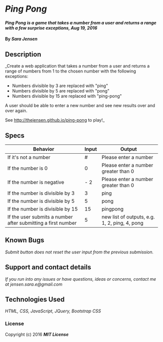 # _Ping Pong_

#### _Ping Pong is a game that takes a number from a user and returns a range with a few surprise exceptions, Aug 19, 2016_

#### By _**Sara Jensen**_

## Description

_Create a web application that takes a number from a user and returns a range of numbers from 1 to the chosen number with the following exceptions:

* Numbers divisible by 3 are replaced with "ping"
* Numbers divisible by 5 are replaced with "pong"
* Numbers divisible by 15 are replaced with "ping-pong"

A user should be able to enter a new number and see new results over and over again.

See http://thejensen.github.io/ping-pong to play!_

## Specs

| Behavior | Input | Output |
| --- | --- | --- |
| If it's not a number | # | Please enter a number |
| If the number is 0 | 0 | Please enter a number greater than 0 |
| If the number is negative | - 2 | Please enter a number greater than 0  |
| If the number is divisible by 3 | 3 | ping |
| If the number is divisible by 5 | 5 | pong |
| If the number is divisible by 15 | 15 | pingpong |
| If the user submits a number after submitting a first number | 5 | new list of outputs, e.g. 1, 2, ping, 4, pong |

## Known Bugs

_Submit button does not reset the user input from the previous submission._

## Support and contact details

_If you run into any issues or have questions, ideas or concerns, contact me at jensen.sara.e@gmail.com_

## Technologies Used

_HTML, CSS, JavaScript, JQuery, Bootstrap CSS_

### License

Copyright (c) 2016 **_MIT License_**
